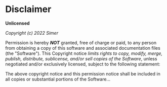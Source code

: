 # Disclaimer
**Unlicensed**

_Copyright (c) 2022 Simer_

Permission is hereby **_NOT_** granted, free of charge or paid, to any person from obtaining a copy of this software and associated documentation files (the "Software"). This Copyright notice _limits rights to copy, modify, merge, publish, distribute, sublicense, and/or sell copies of the Software_, unless negotiated and/or exclusively licensed, subject to the following statement:

The above copyright notice and this permission notice shall be included in all
copies or substantial portions of the Software...
